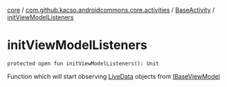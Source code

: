 [core](../../index.md) / [com.github.kacso.androidcommons.core.activities](../index.md) / [BaseActivity](index.md) / [initViewModelListeners](.)

# initViewModelListeners

`protected open fun initViewModelListeners(): Unit`

Function which will start observing [LiveData](#) objects from [IBaseViewModel](../../com.github.kacso.androidcommons.core.mvvm.viewmodels/-i-base-view-model/index.md)

